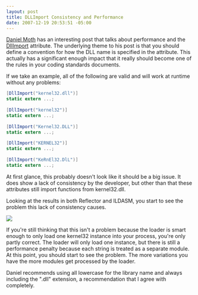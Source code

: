 ```yaml
---
layout: post
title: DLLImport Consistency and Performance
date: 2007-12-19 20:53:51 -05:00
---
```


[Daniel Moth](http://www.danielmoth.com/Blog/index.htm) has an interesting post that talks about performance and the [DllImport](http://msdn2.microsoft.com/library/system.runtime.interopservices.dllimportattribute.aspx) attribute. The underlying theme to his post is that you should define a convention for how the DLL name is specified in the attribute. This actually has a significant enough impact that it really should become one of the rules in your coding standards documents.

If we take an example, all of the following are valid and will work at runtime without any problems:

```csharp
[DllImport("kernel32.dll")]
static extern ...;
 
[DllImport("kernel32")]
static extern ...;
 
[DllImport("Kernel32.DLL")]
static extern ...;
 
[DllImport("KERNEL32")]
static extern ...;
 
[DllImport("KeRnEl32.DlL")]
static extern ...;
 ``` 
 
At first glance, this probably doesn't look like it should be a big issue. It does show a lack of consistency by the developer, but other than that these attributes still import functions from kernel32.dll.

Looking at the results in both Reflector and ILDASM, you start to see the problem this lack of consistency causes.

![](http://www.danielmoth.com/Blog/dirtyKernel32References.png)

If you're still thinking that this isn't a problem because the loader is smart enough to only load one kernel32 instance into your process, you're only partly correct. The loader will only load one instance, but there is still a performance penalty because each string is treated as a separate module. At this point, you should start to see the problem. The more variations you have the more modules get processed by the loader.

Daniel recommends using all lowercase for the library name and always including the ".dll" extension, a recommendation that I agree with completely.

